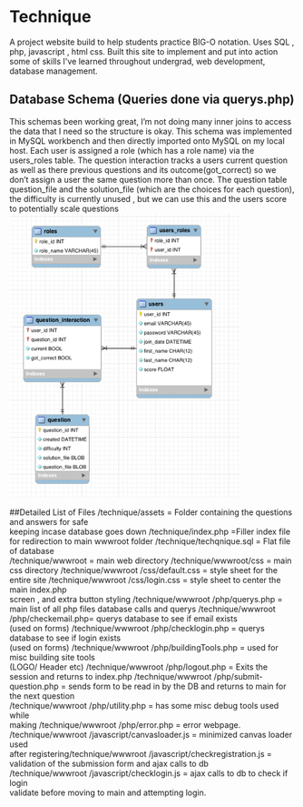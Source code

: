 # Technique
A project website build to help students practice BIG-O notation. Uses SQL , php, javascript , html css. Built this site to implement and put into action some of skills I've learned throughout undergrad, web development, database management. 

## Database Schema (Queries done via querys.php)
This schemas been working great, I’m not doing many inner joins to access the
data that I need so the structure is okay. This schema was implemented in MySQL
workbench and then directly imported onto MySQL on my local host.
Each user is assigned a role (which has a role name) via the users_roles table.
The question interaction tracks a users current question as well as there previous
questions and its outcome(got_correct) so we don’t assign a user the same question more
than once.
The question table question_file and the solution_file (which are the choices for each
question), the difficulty is currently unused , but we can use this and the users score to
potentially scale questions 
<img src="https://raw.githubusercontent.com/Mark-William-Schumacher/Technique/master/assets/ReadmePics/DatabaseScema.png" height=500px > 

##Detailed List of Files
/technique/assets						=	Folder	containing	the	questions	and	answers	for	safe	
keeping	incase	database	goes	down
/technique/index.php		=Filler	index	file	for	redirection	to	main	wwwroot	folder
/technique/techqnique.sql	=	Flat	file	of	database	
/technique/wwwroot	=	main	web	directory
/technique/wwwroot/css	=	main	css	directory
/technique/wwwroot /css/default.css	=	style	sheet	for	the	entire	site
/technique/wwwroot /css/login.css	=	style	sheet	to	center	the	main	index.php	
screen	,	and	extra	button	styling	
/technique/wwwroot /php/querys.php	=	main	list	of	all	php	files	database	calls	and	
querys
/technique/wwwroot /php/checkemail.php=	querys	database	to	see	if	email	exists	
(used	on	forms)
/technique/wwwroot /php/checklogin.php	=	querys	database	to	see	if	login	exists	
(used	on	forms)
/technique/wwwroot /php/buildingTools.php	=	used	for	misc	building	site	tools	
(LOGO/	Header	etc)
/technique/wwwroot /php/logout.php	=	Exits	the	session	and	returns	to	index.php
/technique/wwwroot /php/submit-question.php	=	sends	form	to	be	read	in	by	the	
DB	and	returns	to	main	for	the	next	question	
/technique/wwwroot /php/utility.php	=	has	some	misc	debug	tools	used	while	
making
/technique/wwwroot /php/error.php	=	error	webpage.
/technique/wwwroot /javascript/canvasloader.js	=	minimized	canvas	loader	used	
after	registering/technique/wwwroot /javascript/checkregistration.js	=	validation	of	the	
submission	form	and	ajax	calls	to	db	
/technique/wwwroot /javascript/checklogin.js	=	ajax	calls	to	db	to	check	if	login	
validate	before	moving	to	main	and	attempting	login.	

